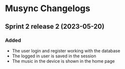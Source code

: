 # Musync Changelogs

## Sprint 2 release 2 (2023-05-20)

### Added

- The user login and register working with the database
- The logged in user is saved in the session
- The music in the device is shown in the home page
